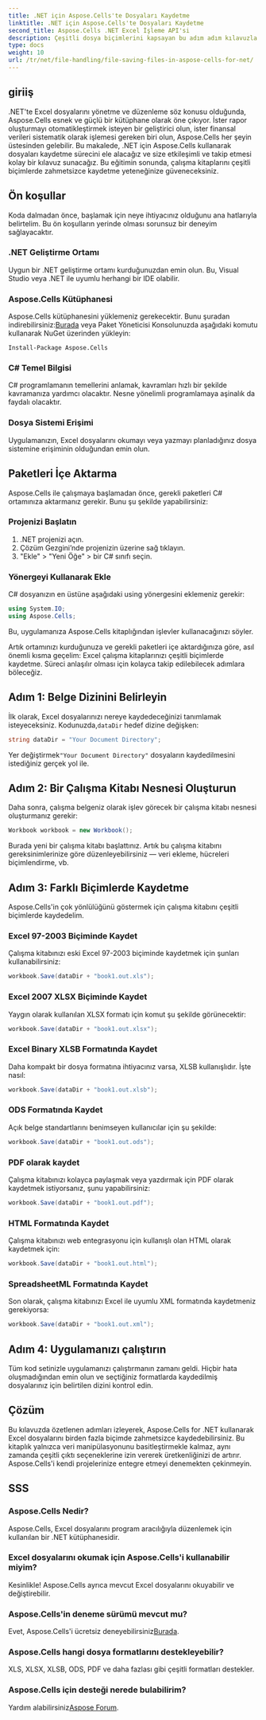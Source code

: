 ```yaml
---
title: .NET için Aspose.Cells'te Dosyaları Kaydetme
linktitle: .NET için Aspose.Cells'te Dosyaları Kaydetme
second_title: Aspose.Cells .NET Excel İşleme API'si
description: Çeşitli dosya biçimlerini kapsayan bu adım adım kılavuzla Aspose.Cells for .NET'te dosyaların nasıl kaydedileceğini öğrenin.
type: docs
weight: 10
url: /tr/net/file-handling/file-saving-files-in-aspose-cells-for-net/
---
```

## giriiş
.NET'te Excel dosyalarını yönetme ve düzenleme söz konusu olduğunda, Aspose.Cells esnek ve güçlü bir kütüphane olarak öne çıkıyor. İster rapor oluşturmayı otomatikleştirmek isteyen bir geliştirici olun, ister finansal verileri sistematik olarak işlemesi gereken biri olun, Aspose.Cells her şeyin üstesinden gelebilir. Bu makalede, .NET için Aspose.Cells kullanarak dosyaları kaydetme sürecini ele alacağız ve size etkileşimli ve takip etmesi kolay bir kılavuz sunacağız. Bu eğitimin sonunda, çalışma kitaplarını çeşitli biçimlerde zahmetsizce kaydetme yeteneğinize güveneceksiniz.

## Ön koşullar

Koda dalmadan önce, başlamak için neye ihtiyacınız olduğunu ana hatlarıyla belirtelim. Bu ön koşulların yerinde olması sorunsuz bir deneyim sağlayacaktır.

### .NET Geliştirme Ortamı
Uygun bir .NET geliştirme ortamı kurduğunuzdan emin olun. Bu, Visual Studio veya .NET ile uyumlu herhangi bir IDE olabilir.

### Aspose.Cells Kütüphanesi
 Aspose.Cells kütüphanesini yüklemeniz gerekecektir. Bunu şuradan indirebilirsiniz:[Burada](https://releases.aspose.com/cells/net/) veya Paket Yöneticisi Konsolunuzda aşağıdaki komutu kullanarak NuGet üzerinden yükleyin:
```
Install-Package Aspose.Cells
```

### C# Temel Bilgisi
C# programlamanın temellerini anlamak, kavramları hızlı bir şekilde kavramanıza yardımcı olacaktır. Nesne yönelimli programlamaya aşinalık da faydalı olacaktır.

### Dosya Sistemi Erişimi
Uygulamanızın, Excel dosyalarını okumayı veya yazmayı planladığınız dosya sistemine erişiminin olduğundan emin olun. 

## Paketleri İçe Aktarma

Aspose.Cells ile çalışmaya başlamadan önce, gerekli paketleri C# ortamınıza aktarmanız gerekir. Bunu şu şekilde yapabilirsiniz:

### Projenizi Başlatın
1. .NET projenizi açın.
2. Çözüm Gezgini’nde projenizin üzerine sağ tıklayın.
3. "Ekle" > "Yeni Öğe" > bir C# sınıfı seçin.

### Yönergeyi Kullanarak Ekle
C# dosyanızın en üstüne aşağıdaki using yönergesini eklemeniz gerekir:
```csharp
using System.IO;
using Aspose.Cells;
```
Bu, uygulamanıza Aspose.Cells kitaplığından işlevler kullanacağınızı söyler.

Artık ortamınızı kurduğunuza ve gerekli paketleri içe aktardığınıza göre, asıl önemli kısma geçelim: Excel çalışma kitaplarınızı çeşitli biçimlerde kaydetme. Süreci anlaşılır olması için kolayca takip edilebilecek adımlara böleceğiz.

## Adım 1: Belge Dizinini Belirleyin

 İlk olarak, Excel dosyalarınızı nereye kaydedeceğinizi tanımlamak isteyeceksiniz. Kodunuzda,`dataDir` hedef dizine değişken:

```csharp
string dataDir = "Your Document Directory"; 
```
 Yer değiştirmek`"Your Document Directory"` dosyaların kaydedilmesini istediğiniz gerçek yol ile.

## Adım 2: Bir Çalışma Kitabı Nesnesi Oluşturun

Daha sonra, çalışma belgeniz olarak işlev görecek bir çalışma kitabı nesnesi oluşturmanız gerekir:
```csharp
Workbook workbook = new Workbook(); 
```
Burada yeni bir çalışma kitabı başlattınız. Artık bu çalışma kitabını gereksinimlerinize göre düzenleyebilirsiniz — veri ekleme, hücreleri biçimlendirme, vb.

## Adım 3: Farklı Biçimlerde Kaydetme

Aspose.Cells'in çok yönlülüğünü göstermek için çalışma kitabını çeşitli biçimlerde kaydedelim.

### Excel 97-2003 Biçiminde Kaydet

Çalışma kitabınızı eski Excel 97-2003 biçiminde kaydetmek için şunları kullanabilirsiniz:
```csharp
workbook.Save(dataDir + "book1.out.xls"); 
```

### Excel 2007 XLSX Biçiminde Kaydet
Yaygın olarak kullanılan XLSX formatı için komut şu şekilde görünecektir:
```csharp
workbook.Save(dataDir + "book1.out.xlsx"); 
```

### Excel Binary XLSB Formatında Kaydet
Daha kompakt bir dosya formatına ihtiyacınız varsa, XLSB kullanışlıdır. İşte nasıl:
```csharp
workbook.Save(dataDir + "book1.out.xlsb"); 
```

### ODS Formatında Kaydet
Açık belge standartlarını benimseyen kullanıcılar için şu şekilde:
```csharp
workbook.Save(dataDir + "book1.out.ods"); 
```

### PDF olarak kaydet
Çalışma kitabınızı kolayca paylaşmak veya yazdırmak için PDF olarak kaydetmek istiyorsanız, şunu yapabilirsiniz:
```csharp
workbook.Save(dataDir + "book1.out.pdf"); 
```

### HTML Formatında Kaydet
Çalışma kitabınızı web entegrasyonu için kullanışlı olan HTML olarak kaydetmek için:
```csharp
workbook.Save(dataDir + "book1.out.html"); 
```

### SpreadsheetML Formatında Kaydet
Son olarak, çalışma kitabınızı Excel ile uyumlu XML formatında kaydetmeniz gerekiyorsa:
```csharp
workbook.Save(dataDir + "book1.out.xml"); 
```

## Adım 4: Uygulamanızı çalıştırın 

Tüm kod setinizle uygulamanızı çalıştırmanın zamanı geldi. Hiçbir hata oluşmadığından emin olun ve seçtiğiniz formatlarda kaydedilmiş dosyalarınız için belirtilen dizini kontrol edin. 

## Çözüm

Bu kılavuzda özetlenen adımları izleyerek, Aspose.Cells for .NET kullanarak Excel dosyalarını birden fazla biçimde zahmetsizce kaydedebilirsiniz. Bu kitaplık yalnızca veri manipülasyonunu basitleştirmekle kalmaz, aynı zamanda çeşitli çıktı seçeneklerine izin vererek üretkenliğinizi de artırır. Aspose.Cells'i kendi projelerinize entegre etmeyi denemekten çekinmeyin.

## SSS

### Aspose.Cells Nedir?  
Aspose.Cells, Excel dosyalarını program aracılığıyla düzenlemek için kullanılan bir .NET kütüphanesidir.

### Excel dosyalarını okumak için Aspose.Cells'i kullanabilir miyim?  
Kesinlikle! Aspose.Cells ayrıca mevcut Excel dosyalarını okuyabilir ve değiştirebilir.

### Aspose.Cells'in deneme sürümü mevcut mu?  
 Evet, Aspose.Cells'i ücretsiz deneyebilirsiniz[Burada](https://releases.aspose.com/).

### Aspose.Cells hangi dosya formatlarını destekleyebilir?  
XLS, XLSX, XLSB, ODS, PDF ve daha fazlası gibi çeşitli formatları destekler.

### Aspose.Cells için desteği nerede bulabilirim?  
Yardım alabilirsiniz[Aspose Forum](https://forum.aspose.com/c/cells/9).